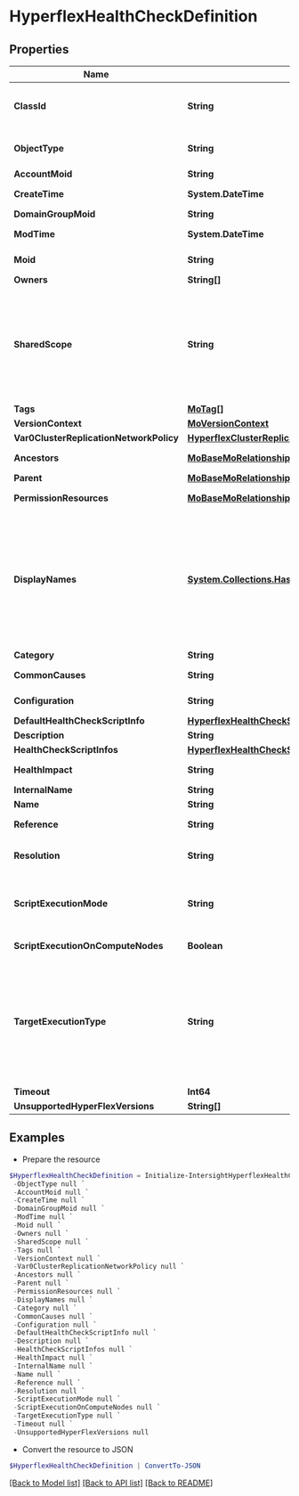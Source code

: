 # HyperflexHealthCheckDefinition
## Properties

Name | Type | Description | Notes
------------ | ------------- | ------------- | -------------
**ClassId** | **String** | The fully-qualified name of the instantiated, concrete type. This property is used as a discriminator to identify the type of the payload when marshaling and unmarshaling data. | [default to "hyperflex.HealthCheckDefinition"]
**ObjectType** | **String** | The fully-qualified name of the instantiated, concrete type. The value should be the same as the &#39;ClassId&#39; property. | [default to "hyperflex.HealthCheckDefinition"]
**AccountMoid** | **String** | The Account ID for this managed object. | [optional] [readonly] 
**CreateTime** | **System.DateTime** | The time when this managed object was created. | [optional] [readonly] 
**DomainGroupMoid** | **String** | The DomainGroup ID for this managed object. | [optional] [readonly] 
**ModTime** | **System.DateTime** | The time when this managed object was last modified. | [optional] [readonly] 
**Moid** | **String** | The unique identifier of this Managed Object instance. | [optional] 
**Owners** | **String[]** |  | [optional] 
**SharedScope** | **String** | Intersight provides pre-built workflows, tasks and policies to end users through global catalogs. Objects that are made available through global catalogs are said to have a &#39;shared&#39; ownership. Shared objects are either made globally available to all end users or restricted to end users based on their license entitlement. Users can use this property to differentiate the scope (global or a specific license tier) to which a shared MO belongs. | [optional] [readonly] 
**Tags** | [**MoTag[]**](MoTag.md) |  | [optional] 
**VersionContext** | [**MoVersionContext**](MoVersionContext.md) |  | [optional] 
**Var0ClusterReplicationNetworkPolicy** | [**HyperflexClusterReplicationNetworkPolicyRelationship**](HyperflexClusterReplicationNetworkPolicyRelationship.md) |  | [optional] 
**Ancestors** | [**MoBaseMoRelationship[]**](MoBaseMoRelationship.md) | An array of relationships to moBaseMo resources. | [optional] [readonly] 
**Parent** | [**MoBaseMoRelationship**](MoBaseMoRelationship.md) |  | [optional] 
**PermissionResources** | [**MoBaseMoRelationship[]**](MoBaseMoRelationship.md) | An array of relationships to moBaseMo resources. | [optional] [readonly] 
**DisplayNames** | [**System.Collections.Hashtable**](Array.md) | A set of display names for the MO resource. These names are calculated based on other properties of the MO and potentially properties of Ancestor MOs. Displaynames are intended as a way to provide a normalized user appropriate name for an MO, especially for MOs which do not have a &#39;Name&#39; property, which is the case for much of the inventory discovered from managed targets. There are a limited number of keys, currently &#39;short&#39; and &#39;hierarchical&#39;. The value is an array and clients should use the first element of the array. | [optional] [readonly] 
**Category** | **String** | Category that the health check belongs to. | [optional] 
**CommonCauses** | **String** | Static information detailing the common causes for the health check failure. | [optional] 
**Configuration** | **String** | Execution configuration fo the health check script. | [optional] 
**DefaultHealthCheckScriptInfo** | [**HyperflexHealthCheckScriptInfo**](HyperflexHealthCheckScriptInfo.md) |  | [optional] 
**Description** | **String** | Description of the health check definition. | [optional] 
**HealthCheckScriptInfos** | [**HyperflexHealthCheckScriptInfo[]**](HyperflexHealthCheckScriptInfo.md) |  | [optional] 
**HealthImpact** | **String** | Static information detailing the health impact of the health check failure. | [optional] 
**InternalName** | **String** | Internal name of the health check definition. | [optional] 
**Name** | **String** | Name of the health check definition. | [optional] 
**Reference** | **String** | Static information containing additional reference for the health check. | [optional] 
**Resolution** | **String** | Static information detailing the possible remediation actions that can be taken to remedy the health check failure. | [optional] 
**ScriptExecutionMode** | **String** | Execution mode of the health script on the HyperFlex cluster. * &#x60;ON_DEMAND&#x60; - Execute the health check on-demand. * &#x60;SCHEDULED&#x60; - Execute the health check on a scheduled interval. | [optional] [default to "ON_DEMAND"]
**ScriptExecutionOnComputeNodes** | **Boolean** | Indicates if the script needs to be executed on HyperFlex compute nodes. | Typically, scripts are only executed on the storage Nodes. | [optional] 
**TargetExecutionType** | **String** | Indicates whether the health check is executed only on the leader node, or on all nodes in the HyperFlex cluster. * &#x60;EXECUTE_ON_LEADER_NODE&#x60; - Execute the health check script only on the HyperFlex cluster&#39;s leader node. * &#x60;EXECUTE_ON_ALL_NODES&#x60; - Execute health check on all nodes and aggregate the results. * &#x60;EXECUTE_ON_ALL_NODES_AND_AGGREGATE&#x60; - Execute the health check on all Nodes and perform custom aggregation. | [optional] [default to "EXECUTE_ON_LEADER_NODE"]
**Timeout** | **Int64** | Health check script execution timeout. | [optional] 
**UnsupportedHyperFlexVersions** | **String[]** |  | [optional] 

## Examples

- Prepare the resource
```powershell
$HyperflexHealthCheckDefinition = Initialize-IntersightHyperflexHealthCheckDefinition  -ClassId null `
 -ObjectType null `
 -AccountMoid null `
 -CreateTime null `
 -DomainGroupMoid null `
 -ModTime null `
 -Moid null `
 -Owners null `
 -SharedScope null `
 -Tags null `
 -VersionContext null `
 -Var0ClusterReplicationNetworkPolicy null `
 -Ancestors null `
 -Parent null `
 -PermissionResources null `
 -DisplayNames null `
 -Category null `
 -CommonCauses null `
 -Configuration null `
 -DefaultHealthCheckScriptInfo null `
 -Description null `
 -HealthCheckScriptInfos null `
 -HealthImpact null `
 -InternalName null `
 -Name null `
 -Reference null `
 -Resolution null `
 -ScriptExecutionMode null `
 -ScriptExecutionOnComputeNodes null `
 -TargetExecutionType null `
 -Timeout null `
 -UnsupportedHyperFlexVersions null
```

- Convert the resource to JSON
```powershell
$HyperflexHealthCheckDefinition | ConvertTo-JSON
```

[[Back to Model list]](../README.md#documentation-for-models) [[Back to API list]](../README.md#documentation-for-api-endpoints) [[Back to README]](../README.md)

